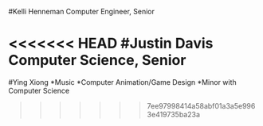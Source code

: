 #Kelli Henneman
Computer Engineer, Senior 

<<<<<<< HEAD
#Justin Davis
Computer Science, Senior
=======
#Ying Xiong
*Music
*Computer Animation/Game Design
*Minor with Computer Science
>>>>>>> 7ee97998414a58abf01a3a5e9963e419735ba23a
